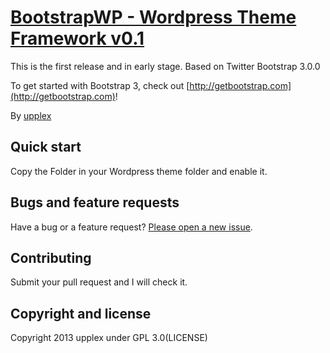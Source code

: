 # [BootstrapWP - Wordpress Theme Framework v0.1 ](http://upplex.de/bootstrap-3-wordpress-theme-framework/)

This is the first release and in early stage. Based on Twitter Bootstrap 3.0.0

To get started with Bootstrap 3, check out [http://getbootstrap.com](http://getbootstrap.com)!

By [upplex](http://upplex.de)

## Quick start

Copy the Folder in your Wordpress theme folder and enable it. 

## Bugs and feature requests

Have a bug or a feature request? [Please open a new issue](https://github.com/upplex/upBootstrap3WP/issues).

## Contributing

Submit your pull request and I will check it.

## Copyright and license

Copyright 2013 upplex under GPL 3.0(LICENSE)
